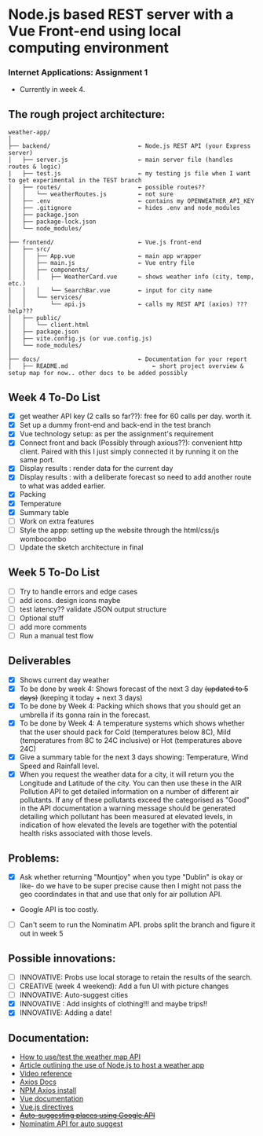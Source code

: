 # Node.js based REST server with a Vue Front-end using local computing environment

### Internet Applications: Assignment 1
- Currently in week 4.

## The rough project architecture:

```
weather-app/
│
├── backend/                         ← Node.js REST API (your Express server)
│   ├── server.js                    ← main server file (handles routes & logic)
|   ├── test.js                      ← my testing js file when I want to get experimental in the TEST branch
│   ├── routes/                      ← possible routes??
│   │   └── weatherRoutes.js         ← not sure
│   ├── .env                         ← contains my OPENWEATHER_API_KEY
│   ├── .gitignore                   ← hides .env and node_modules
│   ├── package.json
│   ├── package-lock.json
│   └── node_modules/
│
├── frontend/                        ← Vue.js front-end
│   ├── src/
│   │   ├── App.vue                  ← main app wrapper
│   │   ├── main.js                  ← Vue entry file
│   │   ├── components/
│   │   │   ├── WeatherCard.vue      ← shows weather info (city, temp, etc.)
│   │   │   └── SearchBar.vue        ← input for city name
│   │   └── services/
│   │       └── api.js               ← calls my REST API (axios) ??? help???
│   ├── public/
│   │   └── client.html
│   ├── package.json
│   ├── vite.config.js (or vue.config.js)
│   └── node_modules/
│
├── docs/                            ← Documentation for your report
│   ├── README.md                        ← short project overview & setup map for now.. other docs to be added possibly
```

## Week 4 To-Do List
- [x] get weather API key (2 calls so far??): free for 60 calls per day. worth it.
- [x] Set up a dummy front-end and back-end in the test branch
- [x] Vue technology setup: as per the assignment's requirement
- [x] Connect front and back (Possibly through axious??): convenient http client. Paired with this I just simply connected it by running it on the same port.
- [x] Display results : render data for the current day
- [x] Display results : with a deliberate forecast so need to add another route to what was added earlier.
- [x] Packing
- [x] Temperature
- [x] Summary table
- [ ] Work on extra features
- [ ] Style the appp: setting up the website through the html/css/js wombocombo
- [ ] Update the sketch architecture in final

## Week 5 To-Do List
- [ ] Try to handle errors and edge cases
- [ ] add icons. design icons maybe
- [ ] test latency?? validate JSON output structure
- [ ] Optional stuff
- [ ] add more comments
- [ ] Run a manual test flow

## Deliverables
- [x] Shows current day weather
- [x] To be done by week 4: Shows forecast of the next 3 day ~~(updated to 5 days)~~ (keeping it today + next 3 days)
- [x] To be done by Week 4: Packing which shows that you should get an umbrella if its gonna rain in the forecast.
- [x] To be done by Week 4: A temperature systems which shows whether that the user should pack for Cold (temperatures below 8C), Mild (temperatures from 8C to 24C inclusive) or Hot (temperatures above 24C)
- [x] Give a summary table for the next 3 days showing: Temperature, Wind Speed and Rainfall level.
- [x] When you request the weather data for a city, it will return you the Longitude and Latitude of the city. You can then use these in the AIR Pollution API to get detailed information on a number of different air pollutants. If any of these pollutants exceed the categorised as "Good" in the API documentation a warning message should be generated detailing which pollutant has been measured at elevated levels, in indication of how elevated the levels are together with the potential health risks associated with those levels.

## Problems:
- [x] Ask whether returning "Mountjoy" when you type "Dublin" is okay or like- do we have to be super precise cause then I might not pass the geo coordindates in that and use that only for air pollution API.
- Google API is too costly.
- [ ] Can't seem to run the Nominatim API. probs split the branch and figure it out in week 5

## Possible innovations:
- [ ] INNOVATIVE: Probs use local storage to retain the results of the search.
- [ ] CREATIVE (week 4 weekend): Add a fun UI with picture changes
- [ ] INNOVATIVE: Auto-suggest cities
- [x] INNOVATIVE : Add insights of clothing!!! and maybe trips!!
- [x] INNOVATIVE: Adding a date!

## Documentation: 

- [How to use/test the weather map API](https://openweathermap.org/current)
- [Article outlining the use of Node.js to host a weather app](https://medium.com/@lokavarapusuryanandini/node-js-weather-app-real-time-weather-updates-from-openweather-api-5c232d0fd645)
- [Video reference](https://youtu.be/D32qawkUxF8?si=4thgwuseMRPn-rPS)
- [Axios Docs](https://axios-http.com/docs/intro)
- [NPM Axios install](https://www.npmjs.com/package/axios)
- [Vue documentation](https://vuejs.org/guide/introduction.html)
- [Vue.js directives](https://vueschool.io/articles/vuejs-tutorials/vue-js-directives-a-beginners-guide/)
- ~~[Auto-suggesting places using Google API](https://youtu.be/Z4mSBypzQsI)~~
- [Nominatim API for auto suggest](https://nominatim.org/release-docs/latest/api/Overview/)